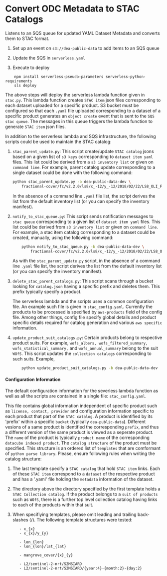 # Convert ODC Metadata to STAC Catalogs

Listens to an SQS queue for updated YAML Dataset Metadata
and converts them to STAC format.

1. Set up an event on `s3://dea-public-data` to add items to an SQS queue

2. Update the SQS in `serverless.yaml`

3. Execute to deploy

```
    npm install serverless-pseudo-parameters serverless-python-requirements
    sls deploy
```

The above steps will deploy the serverless lambda function given in `stac.py`. 
This lambda function creates `STAC item` json files corresponding to each
dataset uploaded for a specific product. S3 bucket must be configured so that
each `.yaml` file uploaded corresponding to a dataset of a specific product 
generates an `object create` event that is sent to the `SQS stac queue`. 
The messages in this queue triggers the lambda function to generate `STAC item`
json files. 

In addition to the serverless lambda and SQS infrastructure, the following scripts 
could be used to maintain the STAC catalog:

1. `stac_parent_update.py`: This script create/update `STAC catalog` jsons based 
on a given list of `s3 keys` corresponding to `dataset item yaml` files. This list
could be derived from a `s3 inventory list` or given on `command line`. For example,
parent catalog update corresponding to a single dataset could be done with
the following command:
    
    ```bash
    python stac_parent_update.py -b dea-public-data-dev \
        fractional-cover/fc/v2.2.0/ls8/x_-12/y_-12/2018/02/22/LS8_OLI_FC_3577_-12_-12_20180222125938.yaml
    ```
    
    In the absence of a command line `.yaml` file list, the script derives the list
    from the default inventory list (or you can specify the inventory manifest).

2. `notify_to_stac_queue.py`: This script sends notification messages to 
`stac queue` corresponding to a given list of `dataset item yaml` files. 
This list could be derived from `s3 inventory list` or given on `command line`.
For example, a stac item catalog corresponding to a dataset could be created,
manually, using the following command:

    ```bash
        python notify_to_stac_queue.py -b dea-public-data-dev \
            fractional-cover/fc/v2.2.0/ls8/x_-12/y_-12/2018/02/22/LS8_OLI_FC_3577_-12_-12_20180222125938.yaml
    ```
    
    As with the `stac_parent_update.py` script, in the absence of a command line `.yaml` 
    file list, the script derives the list
    from the default inventory list (or you can specify the inventory manifest). 

3. `delete_stac_parent_catalogs.py`: This script scans through a bucket looking for 
`catalog.json` having a specific prefix and deletes them. This prefix typically 
specify a product.

    The serverless lambda and the scripts uses a common configuration file. 
    An example such file is given in `stac_config.yaml`. Currently the products
    to be processed is specified by `aws-products` field of the config file. 
    Among other things, config file specify global details and product specific 
    details required for catalog generation and various `aws specific` information.

4. `update_product_suit_catalogs.py`: Certain products belong to respective product
    suits. For example, `wofs_albers, wofs_filtered_summary, wofs_statistical_summary,` 
    and `wofs_annual_summary` belong to the suit `WOfS`. This script updates the
    `collection catalogs` corresponding to such suits. Example,
     
    ```bash
        python update_product_suit_catalogs.py -b dea-public-data-dev
    ```

#### Configuration Information
The default configuration information for the severless lambda function 
as well as all the scripts are contained in a single file: `stac_config.yaml`.

This file contains global information independent of specific product 
such as `license, contact, provider` and configuration information specific
to each product that part of the `STAC catalog`. A product is identified by its
'prefix' within a specific `bucket` (typically `dea-public-data`). Different vesions
of a same product is identified the corresponding `prefix`, and thus a different
version of the same product is viewed as a seperate product. The `name` of the 
product is typically `product name` of the corresponding `datacube indexed product`.
The `catalog structure` of the product must be specified. This structure is an 
ordered list of `templates` that are comformant of `python parse library`. Please,
ensure following rules when writing the catalog structure:

1. The last template specify a `STAC catalog` that hold `STAC item` links. Each of
these `STAC item` correspond to a `dataset` of the respective product and has a 
'.yaml' file holding the `metadata` information of the dataset.

2. The directory above the directory specified by the first template holds a 
`STAC Collection catalog`. If the product belongs to a `suit of products` such
as `WOfS`, there is a further top level collection catalog having links to each
of the products within that suit. 

3. When specifiying templates, please omit leading and trailing back-slashes (/). 
The following template structures were tested:

   ```
      - x_{x}
      - x_{x}/y_{y}
   ```

   ```
      - lon_{lon}
      - lon_{lon}/lat_{lat}
   ```

   ```
      - mangrove_cover/{x}_{y}
   ```

   ```
      - L2/sentinel-2-nrt/S2MSIARD
      - L2/sentinel-2-nrt/S2MSIARD/{year:4}-{month:2}-{day:2}
   ```